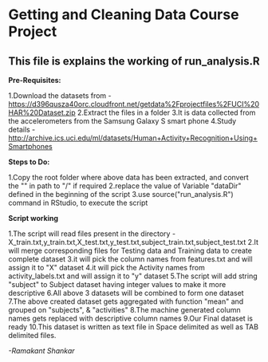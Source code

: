 # Getting and Cleaning Data Course Project## This file is explains the working of  run_analysis.R**Pre-Requisites:**1.Download the datasets from - https://d396qusza40orc.cloudfront.net/getdata%2Fprojectfiles%2FUCI%20HAR%20Dataset.zip2.Extract the files in a folder3.It is data collected from the accelerometers from the Samsung Galaxy S smart phone4.Study details - http://archive.ics.uci.edu/ml/datasets/Human+Activity+Recognition+Using+Smartphones**Steps to Do:**1.Copy the root folder where above data has been extracted, and convert the "\" in path to "/" if required2.replace the value of Variable "dataDir" defined in the beginning of the script3.use source("run_analysis.R") command in RStudio, to execute the script**Script working**1.The script will read files present in the directory - X_train.txt,y_train.txt,X_test.txt,y_test.txt,subject_train.txt,subject_test.txt2.It will merge corresponding files for Testing data and Training data to create complete dataset3.it will pick the column names from features.txt and will assign it to "X" dataset4.it will pick the Activity names from activity_labels.txt and will assign it to "y" dataset5.The script will add string "subject" to Subject dataset having integer values to make it more descriptive6.All above 3 datasets will be combined to form one dataset7.The above created dataset gets aggregated with function "mean" and grouped on "subjects", & "activities"8.The machine generated column names gets replaced with descriptive column names 9.Our Final dataset is ready10.This dataset is written as text file in Space delimited as well as TAB delimited files.*-Ramakant Shankar*
